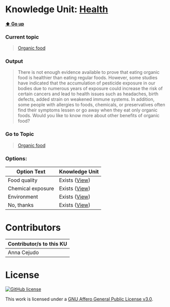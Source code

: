 # Knowledge Unit: [Health](../../knowledge_units/organic-food/health.md)

#### [:arrow_up: Go up](../../topics/organic-food.md)
### Current topic
> [Organic food](../../topics/organic-food.md)
### Output
> There is not enough evidence available to prove that eating organic food is healthier than eating regular foods. However, some studies have indicated that the accumulation of pesticide exposure in our bodies due to numerous years of exposure could increase the risk of certain cancers and lead to health issues such as headaches, birth defects, added strain on weakened immune systems. In addition, some people with allergies to foods, chemicals, or preservatives often find their symptoms lessen or go away when they eat only organic foods. Would you like to know more about other benefits of organic food?
### Go to Topic
> [Organic food](../../topics/organic-food.md)

### Options: 

| Option Text | Knowledge Unit |
| - | - |  
| Food quality  |  Exists ([View](../../knowledge_units/organic-food/food-quality.md))  |  
| Chemical exposure  |  Exists ([View](../../knowledge_units/organic-food/chemical-exposure.md))  |  
| Environment  |  Exists ([View](../../knowledge_units/organic-food/environment.md))  |  
| No, thanks  |  Exists ([View](../../knowledge_units/organic-food/no-thanks.md))  | 

# Contributors

| Contributor/s to this KU |
| - | 
| Anna Cejudo |

# License
[![GitHub license](https://img.shields.io/github/license/inbrainz/cerebro)](https://github.com/inbrainz/cerebro/blob/master/LICENSE)

This work is licensed under a [GNU Affero General Public License v3.0](https://www.gnu.org/licenses/agpl-3.0.txt).